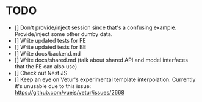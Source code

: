 # TODO

- [] Don't provide/inject session since that's a confusing example. Provide/inject some other dumby data.
- [] Write updated tests for FE
- [] Write updated tests for BE
- [] Write docs/backend.md
- [] Write docs/shared.md (talk about shared API and model interfaces that the FE can also use)
- [] Check out Nest JS
- [] Keep an eye on Vetur's experimental template interpolation. Currently it's unusable due to this issue: https://github.com/vuejs/vetur/issues/2668
